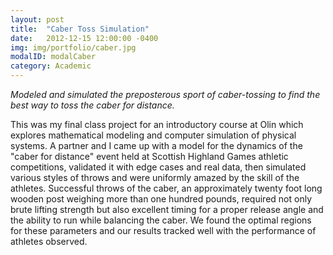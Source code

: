 ```yaml
---
layout: post
title:  "Caber Toss Simulation"
date:   2012-12-15 12:00:00 -0400
img: img/portfolio/caber.jpg
modalID: modalCaber
category: Academic
---
```

_Modeled and simulated the preposterous sport of caber-tossing to find the best way to toss the caber for distance._

This was my final class project for an introductory course at Olin which explores mathematical modeling and computer simulation of physical systems. A partner and I came up with a model for the dynamics of the "caber for distance" event held at Scottish Highland Games athletic competitions, validated it with edge cases and real data, then simulated various styles of throws and were uniformly amazed by the skill of the athletes. Successful throws of the caber, an approximately twenty foot long wooden post weighing more than one hundred pounds, required not only brute lifting strength but also excellent timing for a proper release angle and the ability to run while balancing the caber. We found the optimal regions for these parameters and our results tracked well with the performance of athletes observed.
